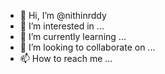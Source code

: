 - 👋 Hi, I’m @nithinrddy
- 👀 I’m interested in ...
- 🌱 I’m currently learning ...
- 💞️ I’m looking to collaborate on ...
- 📫 How to reach me ...

<!---
nithinrddy/nithinrddy is a ✨ special ✨ repository because its `README.md` (this file) appears on your GitHub profile.
You can click the Preview link to take a look at your changes.
--->
